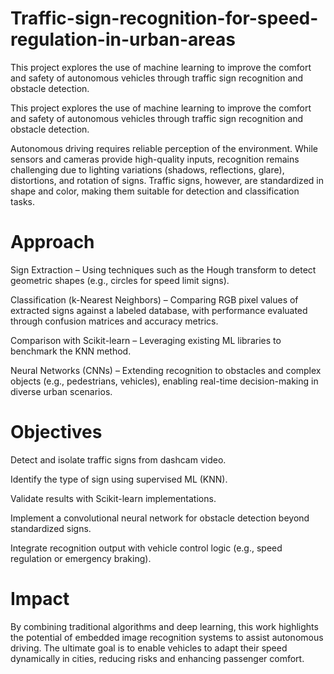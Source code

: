 # Traffic-sign-recognition-for-speed-regulation-in-urban-areas
This project explores the use of machine learning to improve the comfort and safety of autonomous vehicles through traffic sign recognition and obstacle detection.

This project explores the use of machine learning to improve the comfort and safety of autonomous vehicles through traffic sign recognition and obstacle detection.

Autonomous driving requires reliable perception of the environment. While sensors and cameras provide high-quality inputs, recognition remains challenging due to lighting variations (shadows, reflections, glare), distortions, and rotation of signs. Traffic signs, however, are standardized in shape and color, making them suitable for detection and classification tasks.

# Approach

Sign Extraction – Using techniques such as the Hough transform to detect geometric shapes (e.g., circles for speed limit signs).

Classification (k-Nearest Neighbors) – Comparing RGB pixel values of extracted signs against a labeled database, with performance evaluated through confusion matrices and accuracy metrics.

Comparison with Scikit-learn – Leveraging existing ML libraries to benchmark the KNN method.

Neural Networks (CNNs) – Extending recognition to obstacles and complex objects (e.g., pedestrians, vehicles), enabling real-time decision-making in diverse urban scenarios.

# Objectives

Detect and isolate traffic signs from dashcam video.

Identify the type of sign using supervised ML (KNN).

Validate results with Scikit-learn implementations.

Implement a convolutional neural network for obstacle detection beyond standardized signs.

Integrate recognition output with vehicle control logic (e.g., speed regulation or emergency braking).

# Impact

By combining traditional algorithms and deep learning, this work highlights the potential of embedded image recognition systems to assist autonomous driving. The ultimate goal is to enable vehicles to adapt their speed dynamically in cities, reducing risks and enhancing passenger comfort.
